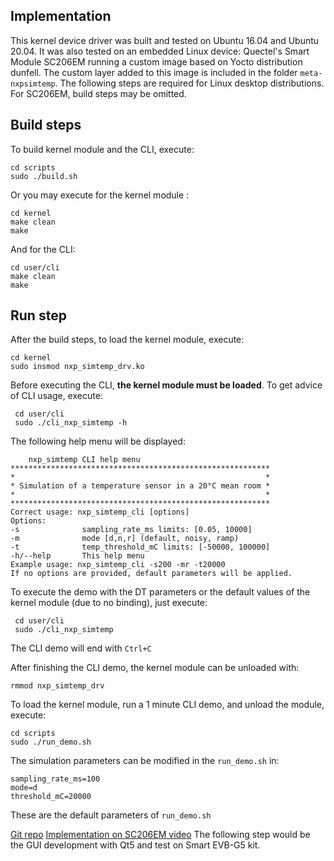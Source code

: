 ## Implementation
This kernel device driver was built and tested on Ubuntu 16.04 and Ubuntu 20.04. It was also tested on an embedded Linux device: Quectel's Smart Module SC206EM running a custom image based on Yocto distribution dunfell. The custom layer added to this image is included in the folder `meta-nxpsimtemp`. The following steps are required for Linux desktop distributions. For SC206EM, build steps may be omitted.

## Build steps
To build kernel module and the CLI, execute:

    cd scripts 
    sudo ./build.sh

Or you may execute for the kernel module :

    cd kernel
    make clean
    make
And for the CLI:

    cd user/cli
    make clean
    make
## Run step
After the build steps, to load the kernel module, execute:

    cd kernel
    sudo insmod nxp_simtemp_drv.ko 
Before executing the CLI, **the kernel module must be loaded**. To get advice of CLI usage, execute:

     cd user/cli
     sudo ./cli_nxp_simtemp -h
     
The following help menu will be displayed:

	    nxp_simtemp CLI help menu
	**********************************************************
	*                                                        *
	* Simulation of a temperature sensor in a 20°C mean room *
	*                                                        *
	**********************************************************
	Correct usage: nxp_simtemp_cli [options]
	Options:
	-s              sampling_rate_ms limits: [0.05, 10000]
	-m              mode [d,n,r] (default, noisy, ramp)
	-t              temp_threshold_mC limits: [-50000, 100000]
	-h/--help       This help menu
	Example usage: nxp_simtemp_cli -s200 -mr -t20000
	If no options are provided, default parameters will be applied.

To execute the demo with the DT parameters or the default values of the kernel module (due to no binding), just execute:

     cd user/cli
     sudo ./cli_nxp_simtemp
The CLI demo will end with `Ctrl+C`

After finishing the CLI demo, the kernel module can be unloaded with:

    rmmod nxp_simtemp_drv

To load the kernel module, run a 1 minute CLI demo, and unload the module, execute:

    cd scripts 
    sudo ./run_demo.sh
The simulation parameters can be modified in the `run_demo.sh` in:

    sampling_rate_ms=100
    mode=d
    threshold_mC=20000
These are the default parameters of `run_demo.sh`

[Git repo](https://github.com/CesarRodriguez14/nxp_simtemp)
[Implementation on SC206EM video](https://drive.google.com/file/d/1BO6WuC2X8WO_XnSy8ki_j8wXlz1zx76T/view?usp=drive_link)
The following step would be the GUI development with Qt5 and test on Smart EVB-G5 kit.
